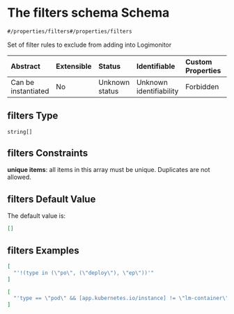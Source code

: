 # The filters schema Schema

```txt
#/properties/filters#/properties/filters
```

Set of filter rules to exclude from adding into Logimonitor

| Abstract            | Extensible | Status         | Identifiable            | Custom Properties | Additional Properties | Access Restrictions | Defined In                                                        |
| :------------------ | :--------- | :------------- | :---------------------- | :---------------- | :-------------------- | :------------------ | :---------------------------------------------------------------- |
| Can be instantiated | No         | Unknown status | Unknown identifiability | Forbidden         | Allowed               | none                | [values.schema.json\*](values.schema.json "open original schema") |

## filters Type

`string[]`

## filters Constraints

**unique items**: all items in this array must be unique. Duplicates are not allowed.

## filters Default Value

The default value is:

```json
[]
```

## filters Examples

```json
[
  "'!(type in (\"po\", (\"deploy\"), \"ep\"))'"
]
```

```json
[
  "'type == \"pod\" && [app.kubernetes.io/instance] != \"lm-container\""
]
```
